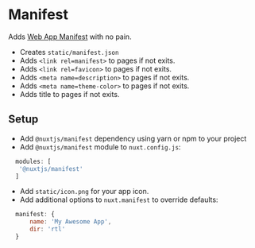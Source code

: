 # Manifest
Adds [Web App Manifest](https://developer.mozilla.org/en-US/docs/Web/Manifest) with no pain.

- Creates `static/manifest.json`
- Adds `<link rel=manifest>` to pages if not exits.
- Adds `<link rel=favicon>` to pages if not exits.
- Adds `<meta name=description>` to pages if not exits.
- Adds `<meta name=theme-color>` to pages if not exits.
- Adds title to pages if not exits.

## Setup
- Add `@nuxtjs/manifest` dependency using yarn or npm to your project
- Add `@nuxtjs/manifest` module to `nuxt.config.js`:
```js
  modules: [
   '@nuxtjs/manifest'
  ]
````
- Add `static/icon.png` for your app icon.
- Add additional options to `nuxt.manifest` to override defaults:
```js
  manifest: {
      name: 'My Awesome App',
      dir: 'rtl'
  }
```
